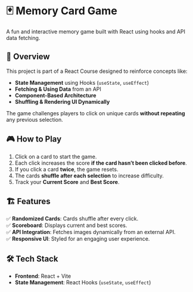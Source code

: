 # 🃏 Memory Card Game

A fun and interactive memory game built with React using hooks and API data fetching.

## 🚀 Overview

This project is part of a React Course designed to reinforce concepts like:

- **State Management** using Hooks (`useState`, `useEffect`)
- **Fetching & Using Data** from an API
- **Component-Based Architecture**
- **Shuffling & Rendering UI Dynamically**

The game challenges players to click on unique cards **without repeating** any previous selection.

## 🎮 How to Play

1. Click on a card to start the game.
2. Each click increases the score **if the card hasn’t been clicked before**.
3. If you click a card **twice**, the game resets.
4. The cards **shuffle after each selection** to increase difficulty.
5. Track your **Current Score** and **Best Score**.

## 🏗️ Features

✅ **Randomized Cards**: Cards shuffle after every click.  
✅ **Scoreboard**: Displays current and best scores.  
✅ **API Integration**: Fetches images dynamically from an external API.  
✅ **Responsive UI**: Styled for an engaging user experience.

## 🛠️ Tech Stack

- **Frontend**: React + Vite
- **State Management**: React Hooks (`useState`, `useEffect`)
